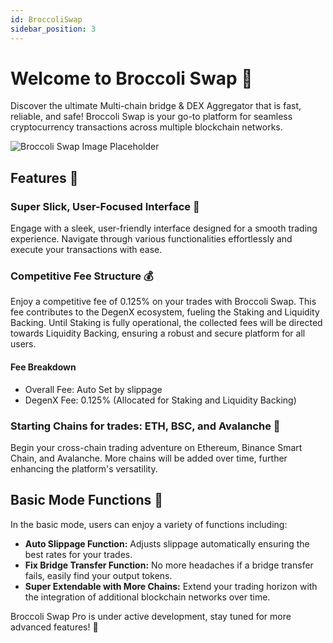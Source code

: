```yaml
---
id: BroccoliSwap
sidebar_position: 3
---
```


# Welcome to Broccoli Swap 🥦

Discover the ultimate Multi-chain bridge & DEX Aggregator that is fast, reliable, and safe! Broccoli Swap is your go-to platform for seamless cryptocurrency transactions across multiple blockchain networks.

![Broccoli Swap Image Placeholder](./img/broccoli_swap.jpg)

## Features 🚀

### Super Slick, User-Focused Interface 🙏

Engage with a sleek, user-friendly interface designed for a smooth trading experience. Navigate through various functionalities effortlessly and execute your transactions with ease.

### Competitive Fee Structure 💰

Enjoy a competitive fee of 0.125% on your trades with Broccoli Swap. This fee contributes to the DegenX ecosystem, fueling the Staking and Liquidity Backing. Until Staking is fully operational, the collected fees will be directed towards Liquidity Backing, ensuring a robust and secure platform for all users.

#### Fee Breakdown
- Overall Fee: Auto Set by slippage
- DegenX Fee: 0.125% (Allocated for Staking and Liquidity Backing)

### Starting Chains for trades: ETH, BSC, and Avalanche 🔗

Begin your cross-chain trading adventure on Ethereum, Binance Smart Chain, and Avalanche. More chains will be added over time, further enhancing the platform's versatility.

## Basic Mode Functions 🤖

In the basic mode, users can enjoy a variety of functions including:

- **Auto Slippage Function:** Adjusts slippage automatically ensuring the best rates for your trades.
- **Fix Bridge Transfer Function:** No more headaches if a bridge transfer fails, easily find your output tokens.
- **Super Extendable with More Chains:** Extend your trading horizon with the integration of additional blockchain networks over time.

Broccoli Swap Pro is under active development, stay tuned for more advanced features! 👀
